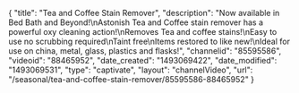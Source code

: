 {
    "title": "Tea and Coffee Stain Remover",
    "description": "Now available in Bed Bath and Beyond!\nAstonish Tea and Coffee stain remover has a powerful oxy cleaning action!\nRemoves Tea and coffee stains!\nEasy to use no scrubbing required\nTaint free\nItems restored to like new!\nIdeal for use on china, metal, glass, plastics and flasks!",
    "channelid": "85595586",
    "videoid": "88465952",
    "date_created": "1493069422",
    "date_modified": "1493069531",
    "type": "captivate",
    "layout": "channelVideo",
    "url": "\/seasonal\/tea-and-coffee-stain-remover\/85595586-88465952"
}